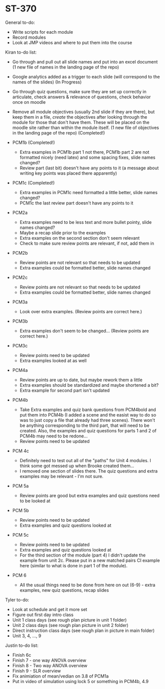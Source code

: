 # ST-370

General to-do:  

- Write scripts for each module  
- Record modules  
- Look at JMP videos and where to put them into the course  

Kiran to-do list:

- Go through and pull out all slide names and put into an excel document (1 new file of names in the landing page of the repo)  
- Google analytics added as a trigger to each slide (will correspond to the names of the slides)  (In Progress)
- Go through quiz questions, make sure they are set up correctly in articulate, check answers & relevance of questions, check behavior once on moodle  
- Remove all module objectives (usually 2nd slide if they are there), but keep them in a file, *create* the objectives after looking through the module for those that don't have them.  These will be placed on the moodle site rather than within the module itself. (1 new file of objectives in the landing page of the repo)  (Completed!)

- PCM1b  (Completed!) 

    + Extra examples in PCM1b part 1 not there, PCM1b part 2 are not formatted nicely (need latex) and some spacing fixes, slide names changed?  
    + Review part (last bit) doesn't have any points to it (a message about writing key points was placed there apparently) 
    
- PCM1c (Completed!)

    + Extra examples in PCM1c need formatted a little better, slide names changed?  
    + PCM1c the last review part doesn't have any points to it 

- PCM2a  

    + Extra examples need to be less text and more bullet pointy, slide names changed?   
    + Maybe a recap slide prior to the examples  
    + Extra examples on the second section don't seem relevant  
    + Check to make sure review points are relevant, if not, add them in  
    
- PCM2b  

    + Review points are not relevant so that needs to be updated  
    + Extra examples could be formatted better, slide names changed  

- PCM2c  

    + Review points are not relevant so that needs to be updated  
    + Extra examples could be formatted better, slide names changed  
    
- PCM3a  

    + Look over extra examples. (Review points are correct here.)  
    
- PCM3b  

    + Extra examples don't seem to be changed...  (Review points are correct here.)   
- PCM3c  

    + Review points need to be updated  
    + Extra examples looked at as well  

- PCM4a  

    + Review points are up to date, but maybe rework them a little  
    + Extra examples should be standardized and maybe shortened a bit?  
    + Extra example for second part isn't updated  
    
- PCM4b  

    + Take Extra examples and quiz bank questions from PCM4bold and put them into PCM4b (I added a scene and the easist way to do so was to just copy a file that already had three scenes).  There won't be anything corresponding to the third part, that will need to be created.  Also, the examples and quiz questions for parts 1 and 2 of PCM4b may need to be redone...  
    + Review points need to be updated  

- PCM 4c  

    + Definitely need to test out all of the "paths" for Unit 4 modules.  I think some got messed up when Brooke created them...  
    + I removed one section of slides there.  The quiz questions and extra examples may be relevant - I'm not sure.  
    
- PCM 5a  

    + Review points are good but extra examples and quiz questions need to be looked at  
    
- PCM 5b  

    + Review points need to be updated  
    + Extra examples and quiz questions looked at  

- PCM 5c  

    + Review points need to be updated  
    + Extra examples and quiz questions looked at  
    + For the third section of the module (part 4) I didn't update the example from unit 2c.  Please put in a new matched pairs CI example here (similar to what is done in part 1 of the module).  
    
- PCM 6  

    + All the usual things need to be done from here on out (6-9) - extra examples, new quiz questions, recap slides 
    
Tyler to-do:  
- Look at schedule and get it more set  
- Figure out first day intro class  
- Unit 1 class days (see rough plan picture in unit 1 folder)  
- Unit 2 class days (see rough plan picture in unit 2 folder)  
- Direct instruction class days (see rough plan in picture in main folder)  
- Unit 3, 4, ..., 9  




Justin to-do list:  
- Finish 6c  
- Finish 7 - one way ANOVA overview  
- Finish 8 - Two way ANOVA overview  
- Finish 9 - SLR overview  
- Fix animiation of mean/vedian on 3.8 of PCM1a  
- Put in video of simulation using lock 5 or something in PCM4b, 4.9  


